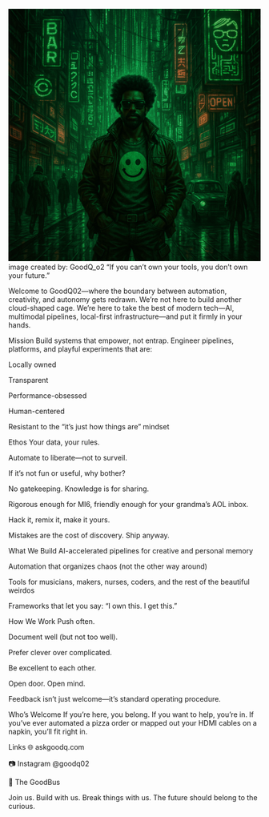 ![GoodQ Logo](image/you-are-goodqo2b-square.png)
image created by: GoodQ_o2
“If you can’t own your tools, you don’t own your future.”

Welcome to GoodQ02—where the boundary between automation, creativity, and autonomy gets redrawn.
We’re not here to build another cloud-shaped cage. We’re here to take the best of modern tech—AI, multimodal pipelines, local-first infrastructure—and put it firmly in your hands.

Mission
Build systems that empower, not entrap.
Engineer pipelines, platforms, and playful experiments that are:

Locally owned

Transparent

Performance-obsessed

Human-centered

Resistant to the “it’s just how things are” mindset

Ethos
Your data, your rules.

Automate to liberate—not to surveil.

If it’s not fun or useful, why bother?

No gatekeeping. Knowledge is for sharing.

Rigorous enough for MI6, friendly enough for your grandma’s AOL inbox.

Hack it, remix it, make it yours.

Mistakes are the cost of discovery. Ship anyway.

What We Build
AI-accelerated pipelines for creative and personal memory

Automation that organizes chaos (not the other way around)

Tools for musicians, makers, nurses, coders, and the rest of the beautiful weirdos

Frameworks that let you say: “I own this. I get this.”

How We Work
Push often.

Document well (but not too well).

Prefer clever over complicated.

Be excellent to each other.

Open door. Open mind.

Feedback isn’t just welcome—it’s standard operating procedure.

Who’s Welcome
If you’re here, you belong.
If you want to help, you’re in.
If you’ve ever automated a pizza order or mapped out your HDMI cables on a napkin, you’ll fit right in.

Links
🌐 askgoodq.com

📷 Instagram @goodq02

🚌 The GoodBus

Join us. Build with us. Break things with us. The future should belong to the curious.
